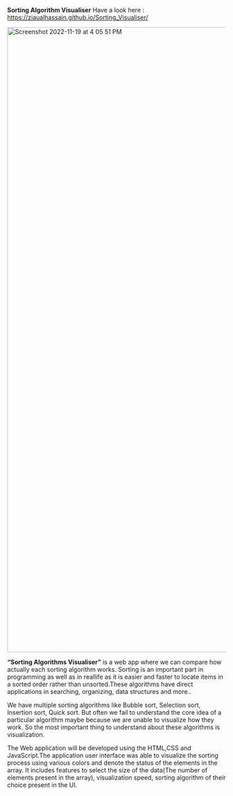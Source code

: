 <b> Sorting Algorithm Visualiser</b>
Have a look here : https://ziaualhassain.github.io/Sorting_Visualiser/

<img width="1440" alt="Screenshot 2022-11-19 at 4 05 51 PM" src="https://user-images.githubusercontent.com/62405785/202846522-ac934757-253a-4e19-bdf4-36b48d875450.png">


<b>“Sorting Algorithms Visualiser”</b> is a web app where we can compare how actually each sorting algorithm works. Sorting is an important part in programming as well as in reallife as it is easier and faster to locate items in a sorted order rather than unsorted.These algorithms have direct applications in searching, organizing, data structures and more.. <br>



We have multiple sorting algorithms like Bubble sort, Selection sort, Insertion sort, Quick sort. But often we fail to understand the core idea of a particular algorithm maybe because we are unable to visualize how they work. So the most important thing to understand about these algorithms is visualization. <br>



The Web application will be developed using the HTML,CSS and JavaScript.The application user interface was able to visualize the sorting process using various colors and denote the status of the elements in the array. It includes features to select the size of the data(The number of elements present in the array), visualization speed, sorting algorithm of their choice present in the UI.
